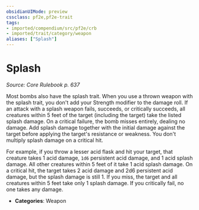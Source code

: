 ```yaml
---
obsidianUIMode: preview
cssclass: pf2e,pf2e-trait
tags:
- imported/compendium/src/pf2e/crb
- imported/trait/category/weapon
aliases: ["Splash"]
---
```

# Splash  
*Source: Core Rulebook p. 637*  

Most bombs also have the splash trait. When you use a thrown weapon with the splash trait, you don't add your Strength modifier to the damage roll. If an attack with a splash weapon fails, succeeds, or critically succeeds, all creatures within 5 feet of the target (including the target) take the listed splash damage. On a critical failure, the bomb misses entirely, dealing no damage. Add splash damage together with the initial damage against the target before applying the target's resistance or weakness. You don't multiply splash damage on a critical hit.

For example, if you throw a lesser acid flask and hit your target, that creature takes 1 acid damage, `1d6` persistent acid damage, and 1 acid splash damage. All other creatures within 5 feet of it take 1 acid splash damage. On a critical hit, the target takes 2 acid damage and 2d6 persistent acid damage, but the splash damage is still 1. If you miss, the target and all creatures within 5 feet take only 1 splash damage. If you critically fail, no one takes any damage.

- **Categories**: Weapon